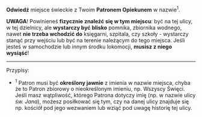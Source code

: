 **Odwiedź** miejsce świeckie z Twoim **Patronem Opiekunem** w nazwie<sup>1</sup>.

**UWAGA**! Powinieneś **fizycznie znaleźć się w tym miejscu**: być na tej ulicy, w tej dzielnicy, ale **wystarczy być blisko** pomnika, zbiornika wodnego, nawet **nie trzeba wchodzić do** księgarni, szpitala, czy szkoły - wystarczy stanąć przy wejściu lub być na terenie należącym do tego miejsca. Jeśli jesteś w samochodzie lub innym środku lokomocji, **musisz z niego wysiąść**!

---
Przypisy:

- <sup>1</sup> Patron musi być **określony jawnie** z imienia w nazwie miejsca, chyba że to Patron zbiorowy o nieokreślonym imieniu, np. Wszyscy Święci. Jeśli masz wątpliwość, którego Patrona dotyczy imię (np. w nazwie ulicy _św. Jana_), możesz posiłkować się tym, czy na danej ulicy znajduje się np. kościół pod jego wezwaniem lub wziąć pod uwagę historię tej ulicy.
